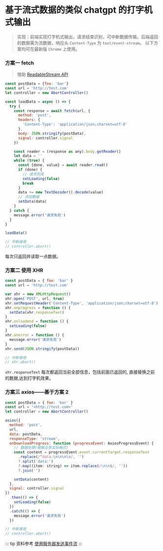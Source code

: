 # 基于流式数据的类似 chatgpt 的打字机式输出

> 实现：前端实现打字机式输出，请求结束识别，可中断数据传输。后端返回的数据需为流数据，响应头 `Content-Type` 为 `text/event-stream`。 以下方案均可在最新版 `Chrome` 上使用。

### 方案一 fetch

> 借助 [ReadableStream API](https://developer.mozilla.org/zh-CN/docs/Web/API/ReadableStream)

```js
const postData = {foo: 'bar'}
const url = 'http://test.com'
let controller = new AbortController()

const loadData = async () => {
  try {
    const response = await fetch(url, {
      method: 'post',
      headers: {
        'Content-Type': 'application/json;charset=utf-8'
      },
      body: JSON.stringify(postData),
      signal: controller.signal
    })

    const reader = (response as any).body.getReader()
    let data = ''
    while (true) {
      const {done, value} = await reader.read()
      if (done) {
        // 请求完成
        setLoading(false)
        break
      }
      data += new TextDecoder().decode(value)
      // 添加数据
      setData(data)
    }
  } catch {
    message.error('请求失败')
  }
}

loadData()

// 中断接收
// controller.abort()

```

每次只返回并读取一点数据。

### 方案二 使用 XHR

```js
const postData = { foo: 'bar' }
const url = 'http://test.com'

var xhr = new XMLHttpRequest()
xhr.open('POST', url, true)
xhr.setRequestHeader('Content-Type', 'application/json;charset=utf-8')
xhr.onprogress = function () {
  setData(xhr.responseText)
}
xhr.onloadend = function () {
  setLoading(false)
}
xhr.onerror = function () {
  message.error('请求失败')
}
xhr.send(JSON.stringify(postData))

// 中断接收
// xhr.abort()
```

`xhr.responseText` 每次都返回当前全部信息，包括前面已返回的, 直接替换之前的数据,达到打字机效果。

### 方案三 axios——基于方案 2

```js
const postData = { foo: 'bar' }
const url = '<http://test.com>'
let controller = new AbortController()

axios({
  method: 'post',
  url,
  data: postData,
  responseType: 'stream',
  onDownloadProgress: function (progressEvent: AxiosProgressEvent) {
    // 数据处理(根据业务实际格式)
    const content = progressEvent.event.currentTarget.responseText
      .replace(/^data:\n\n\n\n/, '')
      ?.split('data:')
      ?.map((item: string) => item.replace(/\n\n$/, ''))
      ?.join('')

    setData(content)
  },
  signal: controller.signal
})
  .then(() => {
    setLoading(false)
  })
  .catch(() => {
    message.error('请求失败')
  })

// 中断接收
// controller.abort()
```

::: tip 资料参考
[使用服务器发送事件流](https://www.oschina.net/translate/stream-updates-with-server-sent-events?print)
:::
